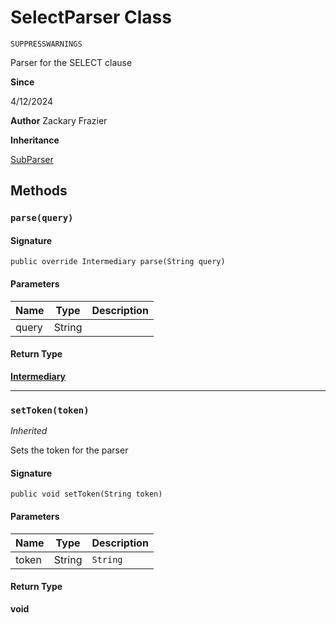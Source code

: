 # SelectParser Class

`SUPPRESSWARNINGS`

Parser for the SELECT clause

**Since** 

4/12/2024

**Author** Zackary Frazier

**Inheritance**

[SubParser](SubParser.md)

## Methods
### `parse(query)`

#### Signature
```apex
public override Intermediary parse(String query)
```

#### Parameters
| Name | Type | Description |
|------|------|-------------|
| query | String |  |

#### Return Type
**[Intermediary](Intermediary.md)**

---

### `setToken(token)`

*Inherited*

Sets the token for the parser

#### Signature
```apex
public void setToken(String token)
```

#### Parameters
| Name | Type | Description |
|------|------|-------------|
| token | String | `String` |

#### Return Type
**void**